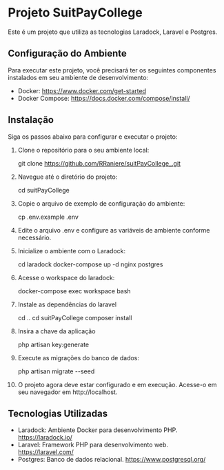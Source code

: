 # Projeto SuitPayCollege

Este é um projeto que utiliza as tecnologias Laradock, Laravel e Postgres.

## Configuração do Ambiente

Para executar este projeto, você precisará ter os seguintes componentes instalados em seu ambiente de desenvolvimento:

- Docker: https://www.docker.com/get-started
- Docker Compose: https://docs.docker.com/compose/install/

## Instalação

Siga os passos abaixo para configurar e executar o projeto:

1. Clone o repositório para o seu ambiente local:

   git clone https://github.com/RRaniere/suitPayCollege_.git

2. Navegue até o diretório do projeto:

   cd suitPayCollege

3. Copie o arquivo de exemplo de configuração do ambiente:

   cp .env.example .env

4. Edite o arquivo .env e configure as variáveis de ambiente conforme necessário.

5. Inicialize o ambiente com o Laradock:

   cd laradock
   docker-compose up -d nginx postgres

6. Acesse o workspace do laradock:

   docker-compose exec workspace bash

7. Instale as dependências do laravel 

   cd .. 
   cd suitPayCollege 
   composer install 

8. Insira a chave da aplicação 

   php artisan key:generate

9. Execute as migrações do banco de dados:

   php artisan migrate --seed

10. O projeto agora deve estar configurado e em execução. Acesse-o em seu navegador em http://localhost.

## Tecnologias Utilizadas

- Laradock: Ambiente Docker para desenvolvimento PHP. https://laradock.io/
- Laravel: Framework PHP para desenvolvimento web. https://laravel.com/
- Postgres: Banco de dados relacional. https://www.postgresql.org/



